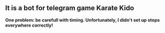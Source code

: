 ## It is a bot for telegram game Karate Kido
**One problem: be carefull with timing. Unfortunately, I didn't set up stops everywhere correctly!**
